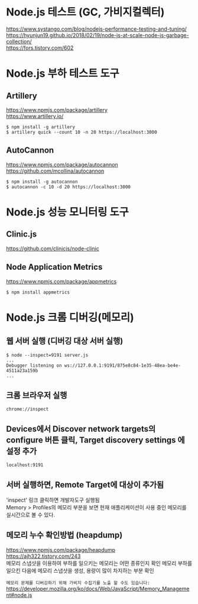# Node.js 테스트 (GC, 가비지컬렉터)
https://www.systango.com/blog/nodejs-performance-testing-and-tuning/    
https://hyunjun19.github.io/2018/02/19/node-js-at-scale-node-js-garbage-collection/  
https://fors.tistory.com/602  

# Node.js 부하 테스트 도구  
## Artillery  
https://www.npmjs.com/package/artillery  
https://www.artillery.io/  
```
$ npm install -g artillery
$ artillery quick --count 10 -n 20 https://localhost:3000
```

## AutoCannon  
https://www.npmjs.com/package/autocannon  
https://github.com/mcollina/autocannon   
```
$ npm install -g autocannon
$ autocannon -c 10 -d 20 https://localhost:3000
```


# Node.js 성능 모니터링 도구
## Clinic.js  
https://github.com/clinicjs/node-clinic

## Node Application Metrics  
https://www.npmjs.com/package/appmetrics  
```
$ npm install appmetrics
```


# Node.js 크롬 디버깅(메모리)  
## 웹 서버 실행 (디버깅 대상 서버 실행)
```
$ node --inspect=9191 server.js
...
Debugger listening on ws://127.0.0.1:9191/875e8c84-1e35-48ea-be4e-4511a23a159b
...
```

## 크롬 브라우저 실행  
```
chrome://inspect
```

## Devices에서 Discover network targets의 configure 버튼 클릭, Target discovery settings 에 설정 추가  
```
localhost:9191
```

## 서버 실행하면, Remote Target에 대상이 추가됨  
'inspect' 링크 클릭하면 개발자도구 실행됨   
Memory > Profiles의 메모리 부분을 보면 현재 애플리케이션이 사용 중인 메모리를 실시간으로 볼 수 있다.

## 메모리 누수 확인방법 (heapdump)  
https://www.npmjs.com/package/heapdump  
https://ajh322.tistory.com/243  
메모리 스냅샷을 이용하여 부하를 일으키는 메모리는 어떤 종류인지 확인
메모리 부하를 일으킨 다음에 메모리 스냅샷을 생성, 용량이 많이 차지하는 부분 확인  

`메모리 문제를 디버깅하기 위해 가비지 수집기를 노출 할 수도 있습니다:`
https://developer.mozilla.org/ko/docs/Web/JavaScript/Memory_Management#node.js  
